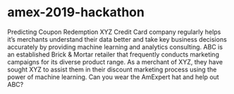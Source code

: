 # amex-2019-hackathon
Predicting Coupon Redemption XYZ Credit Card company regularly helps it’s merchants understand their data better and take key business decisions accurately by providing machine learning and analytics consulting. ABC is an established Brick &amp; Mortar retailer that frequently conducts marketing campaigns for its diverse product range. As a merchant of XYZ, they have sought XYZ to assist them in their discount marketing process using the power of machine learning. Can you wear the AmExpert hat and help out ABC?
